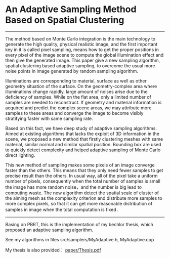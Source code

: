 An Adaptive Sampling Method Based on Spatial Clustering
==========
----

The method based on Monte Carlo integration is the main technology to generate the high quality, physical realistic image, and the first important key in it is called pixel sampling, means how to get the proper positions in every pixel of the image scene to compute the global illumination effect and then give the generated image. This paper give a new sampling algorithm, spatial clustering based adaptive sampling, to overcome the usual more noise points in image generated by random sampling algorithm.

Illuminations are corresponding to material, surface as well as other geometry situation of the surface. On the geometry-complex area where illuminations change rapidly, large amount of noises arise due to the deficiency of samples. While on the flat area, only a limited number of samples are needed to reconstruct. If geometry and material information is acquired and predict the complex scene areas, we may attribute more samples to these areas and converge the image to become visibly stratifying faster with same sampling rate.

Based on this fact, we have deep study of adaptive sampling algorithms. Aimed at existing algorithms that lacks the exploit of 3D information in the scene, we proposed a new method that firstly clustering meshes with same material, similar normal and similar spatial position. Bounding box are used to quickly detect complexity and helped adaptive sampling of Monte Carlo direct lighting.

This new method of sampling makes some pixels of an image converge faster than the others. This means that they only need fewer samples to 
get precise result than the others. In usual way, all of the pixel take a uniform number of pixels, consequently when the total number of samples is small the image has more random noise，and the number is big lead to computing waste. The new algorithm detect the spatial scale of cluster of the aiming mesh as the complexity criterion and distribute more samples to more complex pixels, so that it can get more reasonable distribution of samples in image when the total computation is fixed．

-----

Basing on PBRT, this is the implementation of my bechlor thesis, which proposed an adaptive sampling algorithm.

See my algorithms in files src/samplers/MyAdaptive.h, MyAdaptive.cpp

My thesis is also provided： [paper/Thesis.pdf](https://github.com/koscielny/pbrt-adaptivesampling/raw/master/paper/Thesis.pdf)
